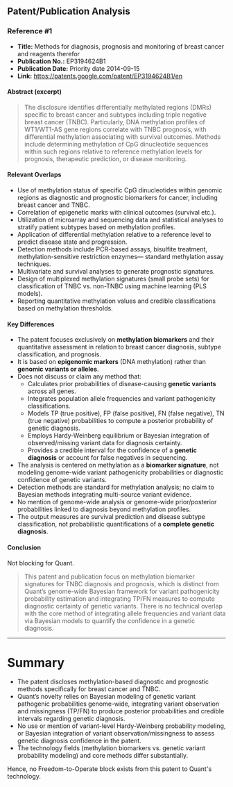 ## Patent/Publication Analysis

### Reference #1

- **Title:** Methods for diagnosis, prognosis and monitoring of breast cancer and reagents therefor  
- **Publication No.:** EP3194624B1  
- **Publication Date:** Priority date 2014-09-15  
- **Link:** https://patents.google.com/patent/EP3194624B1/en  

#### Abstract (excerpt)

> The disclosure identifies differentially methylated regions (DMRs) specific to breast cancer and subtypes including triple negative breast cancer (TNBC). Particularly, DNA methylation profiles of WT1/WT1-AS gene regions correlate with TNBC prognosis, with differential methylation associating with survival outcomes. Methods include determining methylation of CpG dinucleotide sequences within such regions relative to reference methylation levels for prognosis, therapeutic prediction, or disease monitoring.

#### Relevant Overlaps

- Use of methylation status of specific CpG dinucleotides within genomic regions as diagnostic and prognostic biomarkers for cancer, including breast cancer and TNBC.  
- Correlation of epigenetic marks with clinical outcomes (survival etc.).  
- Utilization of microarray and sequencing data and statistical analyses to stratify patient subtypes based on methylation profiles.  
- Application of differential methylation relative to a reference level to predict disease state and progression.  
- Detection methods include PCR-based assays, bisulfite treatment, methylation-sensitive restriction enzymes— standard methylation assay techniques.  
- Multivariate and survival analyses to generate prognostic signatures.  
- Design of multiplexed methylation signatures (small probe sets) for classification of TNBC vs. non-TNBC using machine learning (PLS models).  
- Reporting quantitative methylation values and credible classifications based on methylation thresholds.  

#### Key Differences

- The patent focuses exclusively on **methylation biomarkers** and their quantitative assessment in relation to breast cancer diagnosis, subtype classification, and prognosis.  
- It is based on **epigenomic markers** (DNA methylation) rather than **genomic variants or alleles**.  
- Does not discuss or claim any method that:  
  - Calculates prior probabilities of disease-causing **genetic variants** across all genes.  
  - Integrates population allele frequencies and variant pathogenicity classifications.  
  - Models TP (true positive), FP (false positive), FN (false negative), TN (true negative) probabilities to compute a posterior probability of genetic diagnosis.  
  - Employs Hardy-Weinberg equilibrium or Bayesian integration of observed/missing variant data for diagnosis certainty.  
  - Provides a credible interval for the confidence of a **genetic diagnosis** or account for false negatives in sequencing.  
- The analysis is centered on methylation as a **biomarker signature**, not modeling genome-wide variant pathogenicity probabilities or diagnostic confidence of genetic variants.  
- Detection methods are standard for methylation analysis; no claim to Bayesian methods integrating multi-source variant evidence.  
- No mention of genome-wide analysis or genome-wide prior/posterior probabilities linked to diagnosis beyond methylation profiles.  
- The output measures are survival prediction and disease subtype classification, not probabilistic quantifications of a **complete genetic diagnosis**.

#### Conclusion

Not blocking for Quant.

> This patent and publication focus on methylation biomarker signatures for TNBC diagnosis and prognosis, which is distinct from Quant’s genome-wide Bayesian framework for variant pathogenicity probability estimation and integrating TP/FN measures to compute diagnostic certainty of genetic variants. There is no technical overlap with the core method of integrating allele frequencies and variant data via Bayesian models to quantify the confidence in a genetic diagnosis.

---

# Summary

- The patent discloses methylation-based diagnostic and prognostic methods specifically for breast cancer and TNBC.  
- Quant’s novelty relies on Bayesian modeling of genetic variant pathogenic probabilities genome-wide, integrating variant observation and missingness (TP/FN) to produce posterior probabilities and credible intervals regarding genetic diagnosis.  
- No use or mention of variant-level Hardy-Weinberg probability modeling, or Bayesian integration of variant observation/missingness to assess genetic diagnosis confidence in the patent.  
- The technology fields (methylation biomarkers vs. genetic variant probability modeling) and core methods differ substantially.  

Hence, no Freedom-to-Operate block exists from this patent to Quant's technology.
